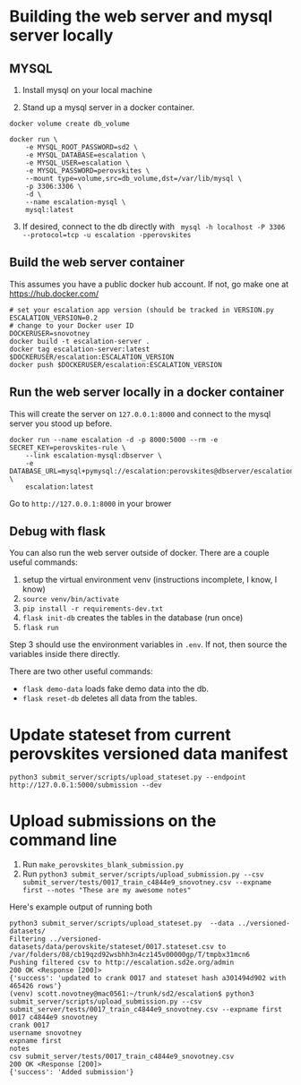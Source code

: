 # Building the web server and mysql server locally


## MYSQL

1. Install mysql on your local machine

2. Stand up a mysql server in a docker container.

```
docker volume create db_volume

docker run \
    -e MYSQL_ROOT_PASSWORD=sd2 \
    -e MYSQL_DATABASE=escalation \
    -e MYSQL_USER=escalation \
    -e MYSQL_PASSWORD=perovskites \
    --mount type=volume,src=db_volume,dst=/var/lib/mysql \
    -p 3306:3306 \
    -d \
    --name escalation-mysql \
    mysql:latest
```
3. If desired, connect to the db directly with  ` mysql -h localhost -P 3306 --protocol=tcp -u escalation -pperovskites`

## Build the web server container

This assumes you have a public docker hub account. If not, go make one at https://hub.docker.com/

```
# set your escalation app version (should be tracked in VERSION.py
ESCALATION_VERSION=0.2
# change to your Docker user ID
DOCKERUSER=snovotney
docker build -t escalation-server .
docker tag escalation-server:latest $DOCKERUSER/escalation:ESCALATION_VERSION
docker push $DOCKERUSER/escalation:ESCALATION_VERSION
```

## Run the web server locally in a docker container

This will create the server on `127.0.0.1:8000` and connect to the mysql server you stood up before.

```
docker run --name escalation -d -p 8000:5000 --rm -e SECRET_KEY=perovskites-rule \
    --link escalation-mysql:dbserver \
    -e DATABASE_URL=mysql+pymysql://escalation:perovskites@dbserver/escalation \
    escalation:latest
```

Go to `http://127.0.0.1:8000` in your brower


## Debug with flask

You can also run the web server outside of docker. There are a couple useful commands:

1. setup the virtual environment venv (instructions incomplete, I know, I know)
2. `source venv/bin/activate`
3. `pip install -r requirements-dev.txt`
4.  `flask init-db` creates the tables in the database (run once)
5. `flask run`

Step 3 should use the environment variables in `.env`. If not, then source the variables inside there directly.

There are two other useful commands:
- `flask demo-data` loads fake demo data into the db.
- `flask reset-db` deletes all data from the tables.


# Update stateset from current perovskites versioned data manifest

`python3 submit_server/scripts/upload_stateset.py --endpoint http://127.0.0.1:5000/submission --dev`

# Upload submissions on the command line

1. Run `make_perovskites_blank_submission.py`
2. Run `python3 submit_server/scripts/upload_submission.py --csv submit_server/tests/0017_train_c4844e9_snovotney.csv --expname first --notes "These are my awesome notes"`

Here's example output of running both
```
python3 submit_server/scripts/upload_stateset.py  --data ../versioned-datasets/
Filtering ../versioned-datasets/data/perovskite/stateset/0017.stateset.csv to /var/folders/08/cb19qzd92wsbhh3n4cz145v00000gp/T/tmpbx31mcn6
Pushing filtered csv to http://escalation.sd2e.org/admin
200 OK <Response [200]>
{'success': 'updated to crank 0017 and stateset hash a301494d902 with 465426 rows'}
(venv) scott.novotney@mac0561:~/trunk/sd2/escalation$ python3 submit_server/scripts/upload_submission.py --csv submit_server/tests/0017_train_c4844e9_snovotney.csv --expname first
0017 c4844e9 snovotney
crank 0017
username snovotney
expname first
notes
csv submit_server/tests/0017_train_c4844e9_snovotney.csv
200 OK <Response [200]>
{'success': 'Added submission'}
```
